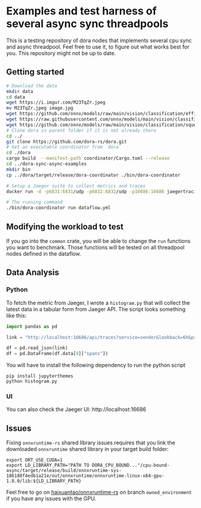 # Examples and test harness of several async sync threadpools

This is a testing repository of dora nodes that implements several cpu sync and async threadpool. Feel free to use it, to figure out what works best for you. This repository might not be up to date.
## Getting started

```bash
# Download the data
mkdir data
cd data
wget https://i.imgur.com/M23TqZr.jpeg
mv M23TqZr.jpeg image.jpg
wget https://github.com/onnx/models/raw/main/vision/classification/efficientnet-lite4/model/efficientnet-lite4-11.onnx
wget https://raw.githubusercontent.com/onnx/models/main/vision/classification/efficientnet-lite4/dependencies/labels_map.txt
wget https://github.com/onnx/models/raw/main/vision/classification/squeezenet/model/squeezenet1.1-7.onnx 
# Clone dora in parent folder if it is not already there
cd ../
git clone https://github.com/dora-rs/dora.git
# Get an executable coordinator from `dora`
cd ./dora
cargo build  --manifest-path coordinator/Cargo.toml --release
cd ../dora-sync-async-examples
mkdir bin
cp ../dora/target/release/dora-coordinator ./bin/dora-coordinator

# Setup a Jaeger suite to collect metrics and traces
docker run -d -p6831:6831/udp -p6832:6832/udp -p16686:16686 jaegertracing/all-in-one:latest

# The running command
./bin/dora-coordinator run dataflow.yml
```

## Modifying the workload to test

If you go into the `common` crate, you will be able to change the `run` functions you want to benchmark. Those functions will be tested on all threadpool nodes defined in the dataflow.

## Data Analysis

### Python

To fetch the metric from Jaeger, I wrote a `histogram.py` that will collect the latest data in a tabular form from Jaeger API. The script looks something like this:

```python
import pandas as pd

link = "http://localhost:16686/api/traces?service=sender&lookback=6h&prettyPrint=true&limit=1"

df = pd.read_json(link)
df = pd.DataFrame(df.data[0]["spans"])
```

You will have to install the following dependency to run the python script
```
pip install jupyterthemes
python histogram.py
```

### UI

You can also check the Jaeger UI: http://localhost:16686


## Issues

Fixing `onnxruntime-rs` shared library issues requires that you link the downloaded `onnxruntime` shared library in your target build folder:

```
export ORT_USE_CUDA=1
export LD_LIBRARY_PATH="PATH TO DORA_CPU_BOUND..."/cpu-bound-async/target/release/build/onnxruntime-sys-186188f4edb1a21e/out/onnxruntime/onnxruntime-linux-x64-gpu-1.8.0/lib:${LD_LIBRARY_PATH}
```

Feel free to go on [haixuantao/onnxruntime-rs](https://github.com/haixuanTao/onnxruntime-rs) on branch `owned_environment` if you have any issues with the GPU.
